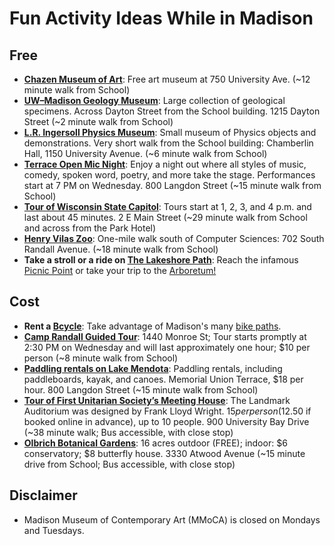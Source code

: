 # Fun Activity Ideas While in Madison

## Free

- **[Chazen Museum of Art](https://chazen.wisc.edu/visit/)**: Free art museum at 750 University Ave. (~12 minute walk from School)
- **[UW–Madison Geology Museum](https://museum.geoscience.wisc.edu/)**: Large collection of geological specimens. Across Dayton Street from the School building. 1215 Dayton Street (~2 minute walk from School)
- **[L.R. Ingersoll Physics Museum](https://www.physics.wisc.edu/ingersollmuseum/)**: Small museum of Physics objects and demonstrations. Very short walk from the School building: Chamberlin Hall, 1150 University Avenue. (~6 minute walk from School)
- **[Terrace Open Mic Night](https://union.wisc.edu/events-and-activities/event-calendar/event/terrace-open-mic-6)**: Enjoy a night out where all styles of music, comedy, spoken word, poetry, and more take the stage. Performances start at 7 PM on Wednesday. 800 Langdon Street (~15 minute walk from School)
- **[Tour of Wisconsin State Capitol](https://tours.wisconsin.gov/)**: Tours start at 1, 2, 3, and 4 p.m. and last about 45 minutes. 2 E Main Street (~29 minute walk from School and across from the Park Hotel)
- **[Henry Vilas Zoo](https://www.henryvilaszoo.gov/)**: One-mile walk south of Computer Sciences: 702 South Randall Avenue. (~18 minute walk from School)
- **Take a stroll or a ride on [The Lakeshore Path](https://lakeshorepreserve.wisc.edu/visit/places/the-lakeshore-path/)**: Reach the infamous [Picnic Point](https://lakeshorepreserve.wisc.edu/visit/places/picnic-point/) or take your trip to the [Arboretum!](https://arboretum.wisc.edu/visit/getting-here/)

## Cost

- **Rent a [Bcycle](https://madison.bcycle.com/nav/map)**: Take advantage of Madison's many [bike paths](https://cityofmadison.maps.arcgis.com/apps/instant/sidebar/index.html?appid=05d56909842b47a0b8f469dd94b52868).
- **[Camp Randall Guided Tour](https://uwbadgers.com/sports/2015/08/21/GEN_2014010149.aspx)**: 1440 Monroe St; Tour starts promptly at 2:30 PM on Wednesday and will last approximately one hour; $10 per person (~8 minute walk from School)
- **[Paddling rentals on Lake Mendota](https://union.wisc.edu/events-and-activities/outdoor-uw/outdoor-rentals/paddling-rentals/)**: Paddling rentals, including paddleboards, kayak, and canoes. Memorial Union Terrace, $18 per hour. 800 Langdon Street (~15 minute walk from School)
- **[Tour of First Unitarian Society’s Meeting House](https://fusmadison.org/welcome/meeting-house/tours/)**: The Landmark Auditorium was designed by Frank Lloyd Wright. $15 per person ($12.50 if booked online in advance), up to 10 people. 900 University Bay Drive (~38 minute walk; Bus accessible, with close stop)
- **[Olbrich Botanical Gardens](https://www.olbrich.org/)**: 16 acres outdoor (FREE); indoor: $6 conservatory; $8 butterfly house. 3330 Atwood Avenue (~15 minute drive from School; Bus accessible, with close stop)

## Disclaimer

- Madison Museum of Contemporary Art (MMoCA) is closed on Mondays and Tuesdays.
